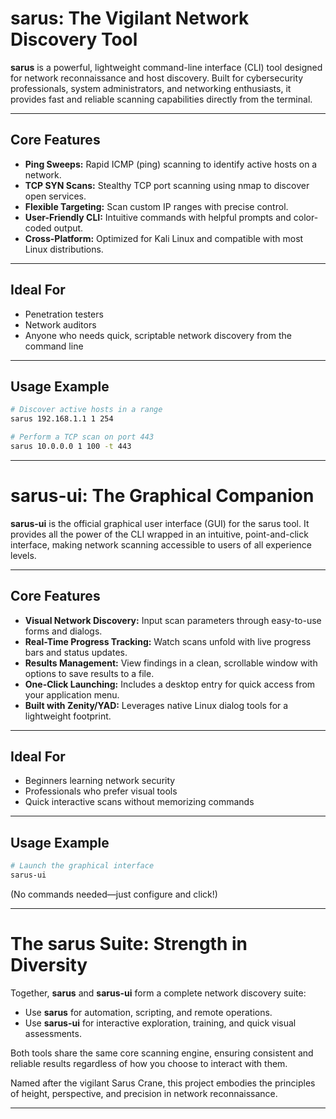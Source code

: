 # sarus: The Vigilant Network Discovery Tool

**sarus** is a powerful, lightweight command-line interface (CLI) tool designed for network reconnaissance and host discovery. Built for cybersecurity professionals, system administrators, and networking enthusiasts, it provides fast and reliable scanning capabilities directly from the terminal.

---

## Core Features

- **Ping Sweeps:** Rapid ICMP (ping) scanning to identify active hosts on a network.
- **TCP SYN Scans:** Stealthy TCP port scanning using nmap to discover open services.
- **Flexible Targeting:** Scan custom IP ranges with precise control.
- **User-Friendly CLI:** Intuitive commands with helpful prompts and color-coded output.
- **Cross-Platform:** Optimized for Kali Linux and compatible with most Linux distributions.

---

## Ideal For

- Penetration testers
- Network auditors
- Anyone who needs quick, scriptable network discovery from the command line

---

## Usage Example

```bash
# Discover active hosts in a range
sarus 192.168.1.1 1 254

# Perform a TCP scan on port 443
sarus 10.0.0.0 1 100 -t 443
```

---

# sarus-ui: The Graphical Companion

**sarus-ui** is the official graphical user interface (GUI) for the sarus tool. It provides all the power of the CLI wrapped in an intuitive, point-and-click interface, making network scanning accessible to users of all experience levels.

---

## Core Features

- **Visual Network Discovery:** Input scan parameters through easy-to-use forms and dialogs.
- **Real-Time Progress Tracking:** Watch scans unfold with live progress bars and status updates.
- **Results Management:** View findings in a clean, scrollable window with options to save results to a file.
- **One-Click Launching:** Includes a desktop entry for quick access from your application menu.
- **Built with Zenity/YAD:** Leverages native Linux dialog tools for a lightweight footprint.

---

## Ideal For

- Beginners learning network security
- Professionals who prefer visual tools
- Quick interactive scans without memorizing commands

---

## Usage Example

```bash
# Launch the graphical interface
sarus-ui
```
(No commands needed—just configure and click!)

---

# The sarus Suite: Strength in Diversity

Together, **sarus** and **sarus-ui** form a complete network discovery suite:

- Use **sarus** for automation, scripting, and remote operations.
- Use **sarus-ui** for interactive exploration, training, and quick visual assessments.

Both tools share the same core scanning engine, ensuring consistent and reliable results regardless of how you choose to interact with them.

Named after the vigilant Sarus Crane, this project embodies the principles of height, perspective, and precision in network reconnaissance.

---
